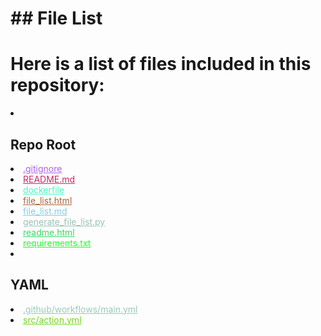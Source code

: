 # ## File List

# Here is a list of files included in this repository:

<li><h2>Repo Root</h2></li>
<li><a href="get_git_repo_url%28%29/blob/main/.gitignore" style="color: #ae61ed;">.gitignore</a></li>
<li><a href="get_git_repo_url%28%29/blob/main/README.md" style="color: #c62b65;">README.md</a></li>
<li><a href="get_git_repo_url%28%29/blob/main/dockerfile" style="color: #4ff6c4;">dockerfile</a></li>
<li><a href="get_git_repo_url%28%29/blob/main/file_list.html" style="color: #a6683e;">file_list.html</a></li>
<li><a href="get_git_repo_url%28%29/blob/main/file_list.md" style="color: #88cbe6;">file_list.md</a></li>
<li><a href="get_git_repo_url%28%29/blob/main/generate_file_list.py" style="color: #9ac2b7;">generate_file_list.py</a></li>
<li><a href="get_git_repo_url%28%29/blob/main/readme.html" style="color: #3dd669;">readme.html</a></li>
<li><a href="get_git_repo_url%28%29/blob/main/requirements.txt" style="color: #28fd2e;">requirements.txt</a></li>
<li><h2>YAML</h2></li>
<li><a href="get_git_repo_url%28%29/blob/main/.github/workflows/main.yml" style="color: #98cbb5;">.github/workflows/main.yml</a></li>
<li><a href="get_git_repo_url%28%29/blob/main/src/action.yml" style="color: #75d223;">src/action.yml</a></li>
</ul>